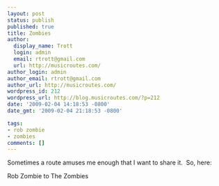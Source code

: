 ```yaml
---
layout: post
status: publish
published: true
title: Zombies
author:
  display_name: Trott
  login: admin
  email: rtrott@gmail.com
  url: http://musicroutes.com/
author_login: admin
author_email: rtrott@gmail.com
author_url: http://musicroutes.com/
wordpress_id: 212
wordpress_url: http://blog.musicroutes.com/?p=212
date: '2009-02-04 14:18:53 -0800'
date_gmt: '2009-02-04 21:18:53 -0800'

tags:
- rob zombie
- zombies
comments: []
---
```

<p>Sometimes a route amuses me enough that I want to share it.  So, here:</p>
<p>Rob Zombie to The Zombies</p>
